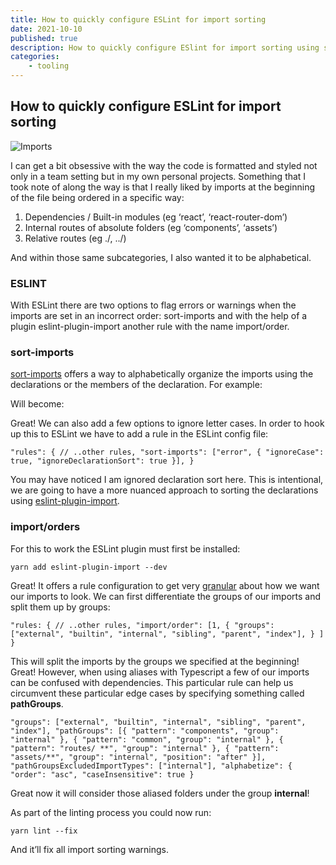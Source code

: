```yaml
---
title: How to quickly configure ESLint for import sorting
date: 2021-10-10
published: true
description: How to quickly configure ESlint for import sorting using sort-imports and eslint-plugin-import with the import/orders rule.
categories:
    - tooling
---
```


## How to quickly configure ESLint for import sorting

![Imports](https://cdn.hashnode.com/res/hashnode/image/upload/v1633878320428/4iT3fpY3R.jpeg)

I can get a bit obsessive with the way the code is formatted and styled not only in a team setting but in my own personal projects. Something that I took note of along the way is that I really liked by imports at the beginning of the file being ordered in a specific way:

1. Dependencies / Built-in modules (eg ‘react’, ‘react-router-dom’)
2. Internal routes of absolute folders (eg ‘components’, ‘assets’)
3. Relative routes (eg ./, ../)

And within those same subcategories, I also wanted it to be alphabetical.

### ESLINT

With ESLint there are two options to flag errors or warnings when the imports are set in an incorrect order: sort-imports and with the help of a plugin eslint-plugin-import another rule with the name import/order.

### sort-imports

[sort-imports](https://eslint.org/docs/rules/sort-imports) offers a way to alphabetically organize the imports using the declarations or the members of the declaration. For example:

Will become:

Great! We can also add a few options to ignore letter cases. In order to hook up this to ESLint we have to add a rule in the ESLint config file:

```
"rules": { // ..other rules, "sort-imports": ["error", { "ignoreCase": true, "ignoreDeclarationSort": true }], }
```

You may have noticed I am ignored declaration sort here. This is intentional, we are going to have a more nuanced approach to sorting the declarations using [eslint-plugin-import](https://github.com/import-js/eslint-plugin-import).

### import/orders

For this to work the ESLint plugin must first be installed:

```
yarn add eslint-plugin-import --dev
```

Great! It offers a rule configuration to get very [granular](https://github.com/import-js/eslint-plugin-import/blob/main/docs/rules/order.md) about how we want our imports to look. We can first differentiate the groups of our imports and split them up by groups:

```
"rules: { // ..other rules, "import/order": [1, { "groups": ["external", "builtin", "internal", "sibling", "parent", "index"], } ] }
```

This will split the imports by the groups we specified at the beginning! Great! However, when using aliases with Typescript a few of our imports can be confused with dependencies. This particular rule can help us circumvent these particular edge cases by specifying something called **pathGroups**.

```
"groups": ["external", "builtin", "internal", "sibling", "parent", "index"], "pathGroups": [{ "pattern": "components", "group": "internal" }, { "pattern": "common", "group": "internal" }, { "pattern": "routes/ **", "group": "internal" }, { "pattern": "assets/**", "group": "internal", "position": "after" }], "pathGroupsExcludedImportTypes": ["internal"], "alphabetize": { "order": "asc", "caseInsensitive": true }
```

Great now it will consider those aliased folders under the group **internal**!

As part of the linting process you could now run:

```
yarn lint --fix
```

And it’ll fix all import sorting warnings.
